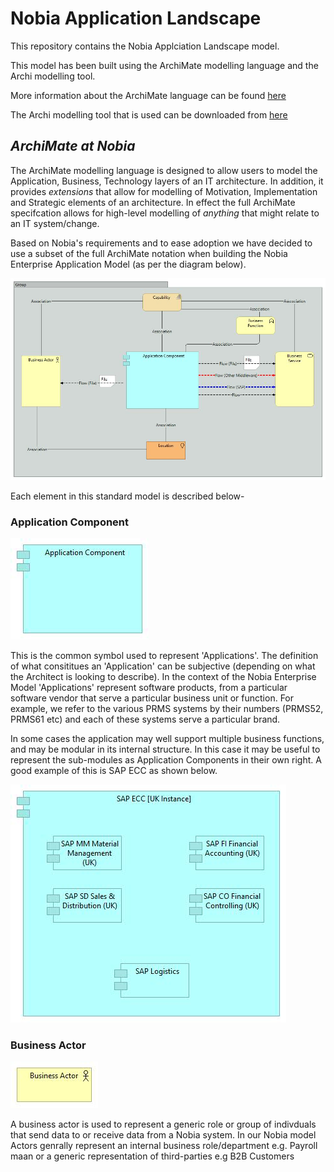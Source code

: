 # **Nobia Application Landscape**

This repository contains the Nobia Applciation Landscape model.

This model has been built using the ArchiMate modelling language and the Archi modelling tool.

More information about the ArchiMate language can be found [here](http://pubs.opengroup.org/architecture/archimate3-doc/toc.html)

The Archi modelling tool that is used can be downloaded from [here](https://www.archimatetool.com/)

## *ArchiMate at Nobia* ##

The ArchiMate modelling language is designed to allow users to model the Application, Business, Technology layers of an IT architecture. In addition, it provides *extensions* that allow for modelling of Motivation, Implementation and Strategic elements of an architecture. In effect the full ArchiMate specifcation allows for high-level modelling of *anything* that might relate to an IT system/change.

Based on Nobia's requirements and to ease adoption we have decided to use a subset of the full ArchiMate notation when building the Nobia Enterprise Application Model (as per the diagram below).

![Standard View](standard_view.jpg)

Each element in this standard model is described below-

### Application Component ####

![Application Component](application_component.jpg)

This is the common symbol used to represent 'Applications'. The definition of what consititues an 'Application' can be subjective (depending on what the Architect is looking to describe). In the context of the Nobia Enterprise Model 'Applications' represent software products, from a particular software vendor that serve a particular business unit or function. For example, we refer to the various PRMS systems by their numbers (PRMS52, PRMS61 etc) and each of these systems serve a particular brand. 

In some cases the application may well support multiple business functions, and may be modular in its internal structure. In this case it may be useful to represent the sub-modules as Application Components in their own right. A good example of this is SAP ECC as shown below.

![SAP example](sap_example.jpg)

### Business Actor ###

![actor](actor.jpg)

A business actor is used to represent a generic role or group of indivduals that send data to or receive data from a Nobia system. In our Nobia model Actors genrally represent an internal business role/department e.g. Payroll maan or a generic representation of third-parties e.g B2B Customers




